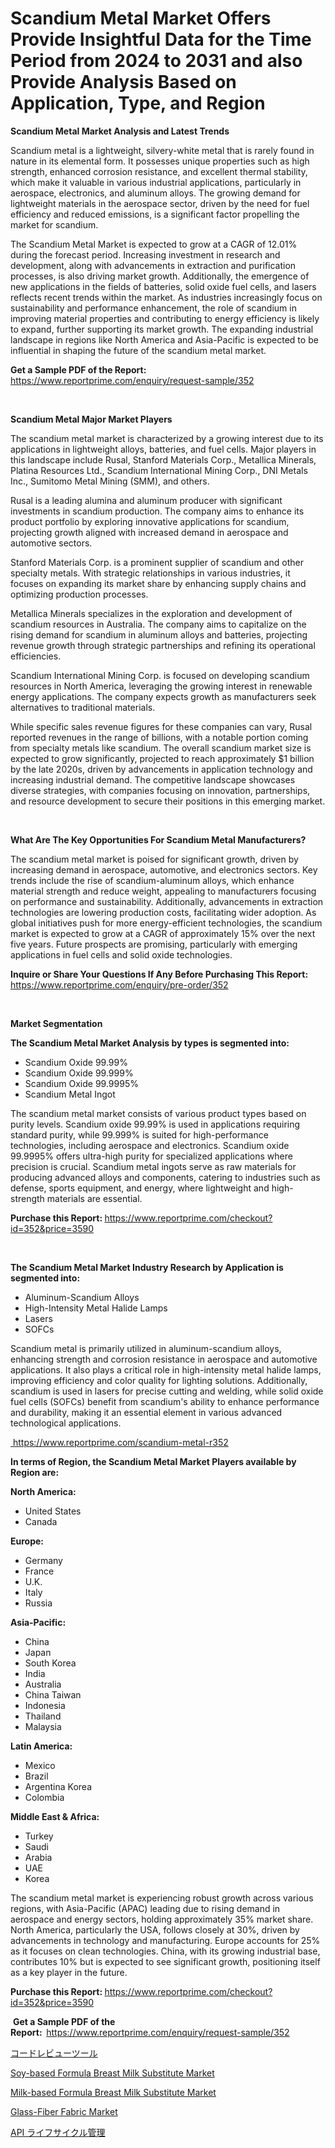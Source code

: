 <p><h1>Scandium Metal Market Offers Provide Insightful Data for the Time Period from 2024 to 2031 and also Provide Analysis Based on Application, Type, and Region</h1></p><p><strong>Scandium Metal Market Analysis and Latest Trends</strong></p>
<p><p>Scandium metal is a lightweight, silvery-white metal that is rarely found in nature in its elemental form. It possesses unique properties such as high strength, enhanced corrosion resistance, and excellent thermal stability, which make it valuable in various industrial applications, particularly in aerospace, electronics, and aluminum alloys. The growing demand for lightweight materials in the aerospace sector, driven by the need for fuel efficiency and reduced emissions, is a significant factor propelling the market for scandium.</p><p>The Scandium Metal Market is expected to grow at a CAGR of 12.01% during the forecast period. Increasing investment in research and development, along with advancements in extraction and purification processes, is also driving market growth. Additionally, the emergence of new applications in the fields of batteries, solid oxide fuel cells, and lasers reflects recent trends within the market. As industries increasingly focus on sustainability and performance enhancement, the role of scandium in improving material properties and contributing to energy efficiency is likely to expand, further supporting its market growth. The expanding industrial landscape in regions like North America and Asia-Pacific is expected to be influential in shaping the future of the scandium metal market.</p></p>
<p><strong>Get a Sample PDF of the Report:&nbsp;</strong> <a href="https://www.reportprime.com/enquiry/request-sample/352">https://www.reportprime.com/enquiry/request-sample/352</a></p>
<p>&nbsp;</p>
<p><strong>Scandium Metal Major Market Players</strong></p>
<p><p>The scandium metal market is characterized by a growing interest due to its applications in lightweight alloys, batteries, and fuel cells. Major players in this landscape include Rusal, Stanford Materials Corp., Metallica Minerals, Platina Resources Ltd., Scandium International Mining Corp., DNI Metals Inc., Sumitomo Metal Mining (SMM), and others.</p><p>Rusal is a leading alumina and aluminum producer with significant investments in scandium production. The company aims to enhance its product portfolio by exploring innovative applications for scandium, projecting growth aligned with increased demand in aerospace and automotive sectors.</p><p>Stanford Materials Corp. is a prominent supplier of scandium and other specialty metals. With strategic relationships in various industries, it focuses on expanding its market share by enhancing supply chains and optimizing production processes.</p><p>Metallica Minerals specializes in the exploration and development of scandium resources in Australia. The company aims to capitalize on the rising demand for scandium in aluminum alloys and batteries, projecting revenue growth through strategic partnerships and refining its operational efficiencies.</p><p>Scandium International Mining Corp. is focused on developing scandium resources in North America, leveraging the growing interest in renewable energy applications. The company expects growth as manufacturers seek alternatives to traditional materials.</p><p>While specific sales revenue figures for these companies can vary, Rusal reported revenues in the range of billions, with a notable portion coming from specialty metals like scandium. The overall scandium market size is expected to grow significantly, projected to reach approximately $1 billion by the late 2020s, driven by advancements in application technology and increasing industrial demand. The competitive landscape showcases diverse strategies, with companies focusing on innovation, partnerships, and resource development to secure their positions in this emerging market.</p></p>
<p>&nbsp;</p>
<p><strong>What Are The Key Opportunities For Scandium Metal Manufacturers?</strong></p>
<p><p>The scandium metal market is poised for significant growth, driven by increasing demand in aerospace, automotive, and electronics sectors. Key trends include the rise of scandium-aluminum alloys, which enhance material strength and reduce weight, appealing to manufacturers focusing on performance and sustainability. Additionally, advancements in extraction technologies are lowering production costs, facilitating wider adoption. As global initiatives push for more energy-efficient technologies, the scandium market is expected to grow at a CAGR of approximately 15% over the next five years. Future prospects are promising, particularly with emerging applications in fuel cells and solid oxide technologies.</p></p>
<p><strong>Inquire or Share Your Questions If Any Before Purchasing This Report:</strong> <a href="https://www.reportprime.com/enquiry/pre-order/352">https://www.reportprime.com/enquiry/pre-order/352</a></p>
<p>&nbsp;</p>
<p><strong>Market Segmentation</strong></p>
<p><strong>The Scandium Metal Market Analysis by types is segmented into:</strong></p>
<p><ul><li>Scandium Oxide 99.99%</li><li>Scandium Oxide 99.999%</li><li>Scandium Oxide 99.9995%</li><li>Scandium Metal Ingot</li></ul></p>
<p><p>The scandium metal market consists of various product types based on purity levels. Scandium oxide 99.99% is used in applications requiring standard purity, while 99.999% is suited for high-performance technologies, including aerospace and electronics. Scandium oxide 99.9995% offers ultra-high purity for specialized applications where precision is crucial. Scandium metal ingots serve as raw materials for producing advanced alloys and components, catering to industries such as defense, sports equipment, and energy, where lightweight and high-strength materials are essential.</p></p>
<p><strong>Purchase this Report:&nbsp;</strong><a href="https://www.reportprime.com/checkout?id=352&price=3590">https://www.reportprime.com/checkout?id=352&price=3590</a></p>
<p>&nbsp;</p>
<p><strong>The Scandium Metal Market Industry Research by Application is segmented into:</strong></p>
<p><ul><li>Aluminum-Scandium Alloys</li><li>High-Intensity Metal Halide Lamps</li><li>Lasers</li><li>SOFCs</li></ul></p>
<p><p>Scandium metal is primarily utilized in aluminum-scandium alloys, enhancing strength and corrosion resistance in aerospace and automotive applications. It also plays a critical role in high-intensity metal halide lamps, improving efficiency and color quality for lighting solutions. Additionally, scandium is used in lasers for precise cutting and welding, while solid oxide fuel cells (SOFCs) benefit from scandium's ability to enhance performance and durability, making it an essential element in various advanced technological applications.</p></p>
<p><a href="https://www.reportprime.com/scandium-metal-r352">&nbsp;https://www.reportprime.com/scandium-metal-r352</a></p>
<p><strong>In terms of Region, the Scandium Metal Market Players available by Region are:</strong></p>
<p>
    <p> <strong> North America: </strong>
        <ul>
            <li>United States</li>
            <li>Canada</li>
        </ul>
        </p> 
    <p> <strong> Europe: </strong>
        <ul>
            <li>Germany</li>
            <li>France</li>
            <li>U.K.</li>
            <li>Italy</li>
            <li>Russia</li>
        </ul>
        </p> 
    <p> <strong> Asia-Pacific: </strong>
        <ul>
            <li>China</li>
            <li>Japan</li>
            <li>South Korea</li>
            <li>India</li>
            <li>Australia</li>
            <li>China Taiwan</li>
            <li>Indonesia</li>
            <li>Thailand</li>
            <li>Malaysia</li>
        </ul>
        </p> 
    <p> <strong> Latin America: </strong>
        <ul>
            <li>Mexico</li>
            <li>Brazil</li>
            <li>Argentina Korea</li>
            <li>Colombia</li>
        </ul>
        </p> 
    <p> <strong> Middle East & Africa: </strong>
        <ul>
            <li>Turkey</li>
            <li>Saudi</li>
            <li>Arabia</li>
            <li>UAE</li>
            <li>Korea</li>
        </ul>
    </p>
    </p>
<p><p>The scandium metal market is experiencing robust growth across various regions, with Asia-Pacific (APAC) leading due to rising demand in aerospace and energy sectors, holding approximately 35% market share. North America, particularly the USA, follows closely at 30%, driven by advancements in technology and manufacturing. Europe accounts for 25% as it focuses on clean technologies. China, with its growing industrial base, contributes 10% but is expected to see significant growth, positioning itself as a key player in the future.</p></p>
<p><strong>Purchase this Report: </strong><a href="https://www.reportprime.com/checkout?id=352&price=3590">https://www.reportprime.com/checkout?id=352&price=3590</a></p>
<p>&nbsp;<strong>Get a Sample PDF of the Report:&nbsp;&nbsp;</strong><a href="https://www.reportprime.com/enquiry/request-sample/352">https://www.reportprime.com/enquiry/request-sample/352</a></p>
<p><strong></strong></p>
<p><p><a href="https://medium.com/@harperhe4e26/%E3%82%B0%E3%83%AD%E3%83%BC%E3%83%90%E3%83%AB%E3%82%B3%E3%83%BC%E3%83%89%E3%83%AC%E3%83%93%E3%83%A5%E3%83%BC%E3%83%84%E3%83%BC%E3%83%AB%E5%B8%82%E5%A0%B4-%E3%83%88%E3%83%AC%E3%83%B3%E3%83%89%E5%88%86%E6%9E%90%E3%81%A8%E4%BB%8A%E5%BE%8C%E3%81%AE%E6%88%90%E9%95%B7%E8%A6%8B%E9%80%9A%E3%81%97-2024%E5%B9%B4-2031%E5%B9%B4-faab0873f11b">コードレビューツール</a></p><p><a href="https://issuu.com/reportprime-2/docs/soy-based-formula-breast-milk-subst_23a19c7303fd45">Soy-based Formula Breast Milk Substitute Market</a></p><p><a href="https://issuu.com/reportprime-2/docs/milk-based-formula-breast-milk-subs_92011304dab5fa">Milk-based Formula Breast Milk Substitute Market</a></p><p><a href="https://www.linkedin.com/pulse/market-insights-global-glass-fiber-fabric-forecast-innovation-tw9ff?trackingId=GELpk0QpThiKJQUyrLZ6pA%3D%3D">Glass-Fiber Fabric Market</a></p><p><a href="https://medium.com/@harperhe4e26/api%E3%83%A9%E3%82%A4%E3%83%95%E3%82%B5%E3%82%A4%E3%82%AF%E3%83%AB%E7%AE%A1%E7%90%86%E5%B8%82%E5%A0%B4%E3%81%B8%E3%81%AE%E6%B7%B1%E3%81%84%E6%8E%A2%E6%B1%82-%E3%81%9D%E3%81%AE%E3%83%88%E3%83%AC%E3%83%B3%E3%83%89-%E5%B8%82%E5%A0%B4%E3%82%BB%E3%82%B0%E3%83%A1%E3%83%B3%E3%83%86%E3%83%BC%E3%82%B7%E3%83%A7%E3%83%B3-%E7%AB%B6%E4%BA%89%E5%88%86%E6%9E%90-5f3dc2d5058c">API ライフサイクル管理</a></p></p>